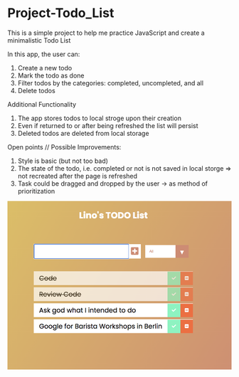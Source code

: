 # Project-Todo_List

This is a simple project to help me practice JavaScript and create a minimalistic Todo List

In this app, the user can:
1. Create a new todo
2. Mark the todo as done
3. Filter todos by the categories: completed, uncompleted, and all
4. Delete todos

Additional Functionality
1. The app stores todos to local stroge upon their creation
2. Even if returned to or after being refreshed the list will persist
3. Deleted todos are deleted from local storage

Open points // Possible Improvements:
1. Style is basic (but not too bad)
2. The state of the todo, i.e. completed or not is not saved in local storge => not recreated after the page is refreshed
3. Task could be dragged and dropped by the user -> as method of prioritization

![Image of Todo List](https://github.com/lino-m/Project-Todo_List/blob/master/images/Bildschirmfoto%202020-09-22%20um%2011.26.10.png)
